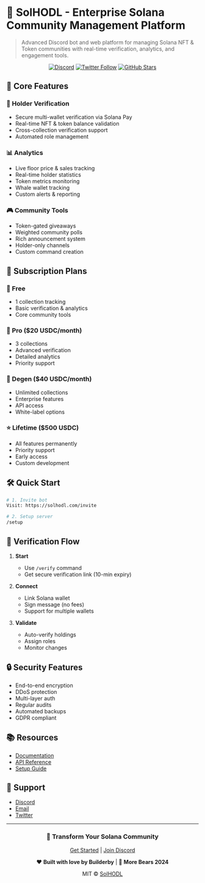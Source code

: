 # 🌟 SolHODL - Enterprise Solana Community Management Platform

> Advanced Discord bot and web platform for managing Solana NFT & Token communities with real-time verification, analytics, and engagement tools.

<div align="center">

[![Discord](https://img.shields.io/discord/956942021400576060?color=7289da&label=Discord&logo=discord&logoColor=ffffff)](https://discord.gg/ugmM9Dw7EU)
[![Twitter Follow](https://img.shields.io/twitter/follow/SolHODL?style=social)](https://twitter.com/SolHODL_)
[![GitHub Stars](https://img.shields.io/github/stars/SolHODL/discord-bot?style=social)](https://github.com/builderby/solhodl-public)

</div>

## 🎯 Core Features

### 🔐 Holder Verification
- Secure multi-wallet verification via Solana Pay
- Real-time NFT & token balance validation
- Cross-collection verification support
- Automated role management

### 📊 Analytics
- Live floor price & sales tracking
- Real-time holder statistics
- Token metrics monitoring
- Whale wallet tracking
- Custom alerts & reporting

### 🎮 Community Tools
- Token-gated giveaways
- Weighted community polls
- Rich announcement system
- Holder-only channels
- Custom command creation

## 💫 Subscription Plans

### 🌟 Free
- 1 collection tracking
- Basic verification & analytics
- Core community tools

### 🌟 Pro ($20 USDC/month)
- 3 collections
- Advanced verification
- Detailed analytics
- Priority support

### 🚀 Degen ($40 USDC/month)
- Unlimited collections
- Enterprise features
- API access
- White-label options

### ⭐ Lifetime ($500 USDC)
- All features permanently
- Priority support
- Early access
- Custom development

## 🛠️ Quick Start

```bash
# 1. Invite bot
Visit: https://solhodl.com/invite

# 2. Setup server
/setup
```

## 🔄 Verification Flow

1. **Start**
   - Use `/verify` command
   - Get secure verification link (10-min expiry)

2. **Connect**
   - Link Solana wallet
   - Sign message (no fees)
   - Support for multiple wallets

3. **Validate**
   - Auto-verify holdings
   - Assign roles
   - Monitor changes


## 🔒 Security Features

- End-to-end encryption
- DDoS protection
- Multi-layer auth
- Regular audits
- Automated backups
- GDPR compliant

## 📚 Resources

- [Documentation](https://docs.solhodl.com)
- [API Reference](https://docs.solhodl.com/api)
- [Setup Guide](https://docs.solhodl.com/setup)

## 🤝 Support

- [Discord](https://discord.gg/ugmM9Dw7EU)
- [Email](mailto:support@solhodl.com)
- [Twitter](https://twitter.com/SolHODL_)

---

<div align="center">

### 🌟 Transform Your Solana Community

[Get Started](https://solhodl.com) | [Join Discord](https://discord.gg/ugmM9Dw7EU)

❤️ **Built with love by Builderby** | 🐻 **More Bears 2024**

MIT © [SolHODL](https://github.com/builderby/solhodl-public/LICENSE)

</div>
